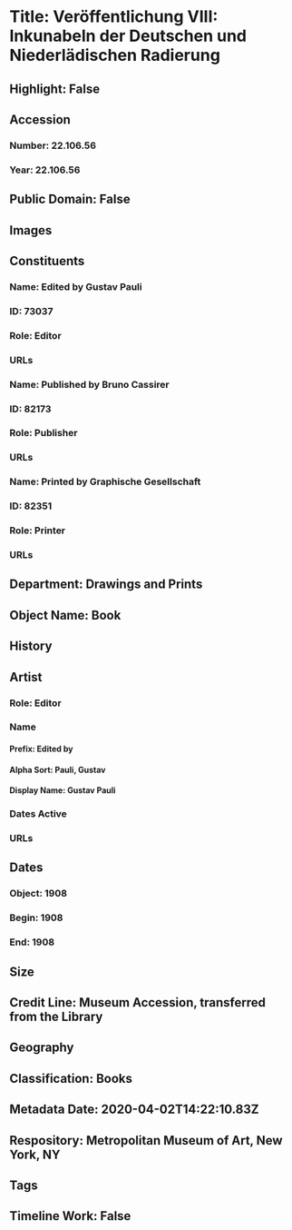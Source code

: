 # Title: Veröffentlichung VIII: Inkunabeln der Deutschen und Niederlädischen Radierung
## Highlight: False
## Accession
### Number: 22.106.56
### Year: 22.106.56
## Public Domain: False
## Images
## Constituents
### Name: Edited by Gustav Pauli
### ID: 73037
### Role: Editor
### URLs
### Name: Published by Bruno Cassirer
### ID: 82173
### Role: Publisher
### URLs
### Name: Printed by Graphische Gesellschaft
### ID: 82351
### Role: Printer
### URLs
## Department: Drawings and Prints
## Object Name: Book
## History
## Artist
### Role: Editor
### Name
#### Prefix: Edited by
#### Alpha Sort: Pauli, Gustav
#### Display Name: Gustav Pauli
### Dates Active
### URLs
## Dates
### Object: 1908
### Begin: 1908
### End: 1908
## Size
## Credit Line: Museum Accession, transferred from the Library
## Geography
## Classification: Books
## Metadata Date: 2020-04-02T14:22:10.83Z
## Respository: Metropolitan Museum of Art, New York, NY
## Tags
## Timeline Work: False